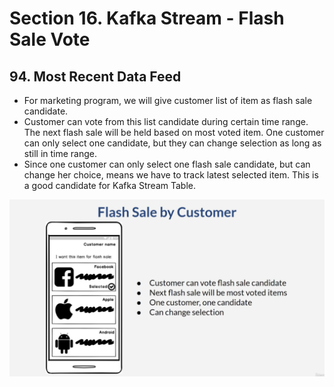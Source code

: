 # Section 16. Kafka Stream - Flash Sale Vote

## 94. Most Recent Data Feed

- For marketing program, we will give customer list of item as flash sale candidate.
- Customer can vote from this list candidate during certain time range. The next flash sale will be held based on most voted item. One customer can only select one candidate, but they can change selection as long as still in time range.
- Since one customer can only select one flash sale candidate, but can change her choice, means we have to track latest selected item. This is a good candidate for Kafka Stream Table.

![alt text](https://github.com/marodrigues20/udemy_java/blob/main/JavaSpring%26ApacheKafkaBootcamp-BasicToComplete/Sections/Section-16/pic_01.png?raw=true)

